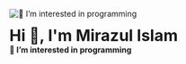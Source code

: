 ![👀 I’m interested in programming](https://scontent.fdac80-1.fna.fbcdn.net/v/t39.30808-6/280533445_101423069249435_3463785417294375245_n.jpg?_nc_cat=105&ccb=1-6&_nc_sid=e3f864&_nc_ohc=8OdVsb1KtoEAX-pWdH9&_nc_oc=AQkV6eZXrvMZKjEEgEx9K3uPYQW7uz4krmnk5cgoeDErGPL8rsbG2ChKyD11v-Z-5Tk&tn=EwRANCZQ_PONGp3q&_nc_ht=scontent.fdac80-1.fna&oh=00_AT8w_xl4P2SGNUc2xSNJcRymGW_25pNPBOfxOjzBhRVGYQ&oe=62875532)
<h1 style="margin:0;">Hi 👋, I'm Mirazul Islam</h1>
<h4 style="margin:0;">👀 I’m interested in programming</h4>

